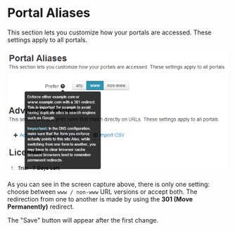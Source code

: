 # Portal Aliases

This section lets you customize how your portals are accessed. These settings apply to all portals.

![](portal-aliases.png)

As you can see in the screen capture above, there is only one setting: choose between `www / non-www` URL versions or accept both. The redirection from one to another is made by using the **301 (Move Permanently)** redirect. 

The "Save" button will appear after the first change.